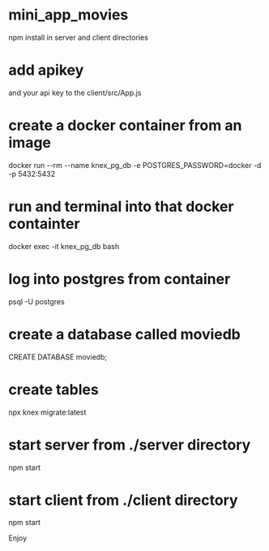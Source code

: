 # mini_app_movies
npm install in server and client directories

# add apikey
and your api key to the client/src/App.js

# create a docker container from an image
docker run --rm --name knex_pg_db -e POSTGRES_PASSWORD=docker -d -p 5432:5432

# run and terminal into that docker containter
docker exec -it knex_pg_db bash

# log into postgres from container
psql -U postgres

# create a database called moviedb
CREATE DATABASE moviedb;

# create tables
npx knex migrate:latest

# start server from ./server directory
npm start

# start client from ./client directory
npm start

Enjoy